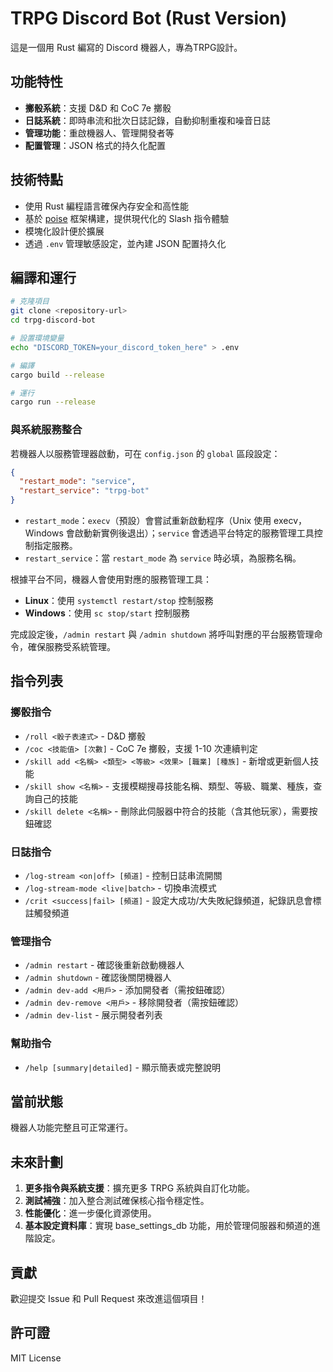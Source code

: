 # TRPG Discord Bot (Rust Version)

這是一個用 Rust 編寫的 Discord 機器人，專為TRPG設計。

## 功能特性

- **擲骰系統**：支援 D&D 和 CoC 7e 擲骰
- **日誌系統**：即時串流和批次日誌記錄，自動抑制重複和噪音日誌
- **管理功能**：重啟機器人、管理開發者等
- **配置管理**：JSON 格式的持久化配置

## 技術特點

- 使用 Rust 編程語言確保內存安全和高性能
- 基於 [poise](https://github.com/serenity-rs/poise) 框架構建，提供現代化的 Slash 指令體驗
- 模塊化設計便於擴展
- 透過 `.env` 管理敏感設定，並內建 JSON 配置持久化

## 編譯和運行

```bash
# 克隆項目
git clone <repository-url>
cd trpg-discord-bot

# 設置環境變量
echo "DISCORD_TOKEN=your_discord_token_here" > .env

# 編譯
cargo build --release

# 運行
cargo run --release
```

### 與系統服務整合

若機器人以服務管理器啟動，可在 `config.json` 的 `global` 區段設定：

```json
{
  "restart_mode": "service",
  "restart_service": "trpg-bot"
}
```

- `restart_mode`：`execv`（預設）會嘗試重新啟動程序（Unix 使用 execv，Windows 會啟動新實例後退出）；`service` 會透過平台特定的服務管理工具控制指定服務。
- `restart_service`：當 `restart_mode` 為 `service` 時必填，為服務名稱。

根據平台不同，機器人會使用對應的服務管理工具：

- **Linux**：使用 `systemctl restart/stop` 控制服務
- **Windows**：使用 `sc stop/start` 控制服務

完成設定後，`/admin restart` 與 `/admin shutdown` 將呼叫對應的平台服務管理命令，確保服務受系統管理。

## 指令列表

### 擲骰指令

- `/roll <骰子表達式>` - D&D 擲骰
- `/coc <技能值> [次數]` - CoC 7e 擲骰，支援 1-10 次連續判定
- `/skill add <名稱> <類型> <等級> <效果> [職業] [種族]` - 新增或更新個人技能
- `/skill show <名稱>` - 支援模糊搜尋技能名稱、類型、等級、職業、種族，查詢自己的技能
- `/skill delete <名稱>` - 刪除此伺服器中符合的技能（含其他玩家），需要按鈕確認

### 日誌指令

- `/log-stream <on|off> [頻道]` - 控制日誌串流開關
- `/log-stream-mode <live|batch>` - 切換串流模式
- `/crit <success|fail> [頻道]` - 設定大成功/大失敗紀錄頻道，紀錄訊息會標註觸發頻道

### 管理指令

- `/admin restart` - 確認後重新啟動機器人
- `/admin shutdown` - 確認後關閉機器人
- `/admin dev-add <用戶>` - 添加開發者（需按鈕確認）
- `/admin dev-remove <用戶>` - 移除開發者（需按鈕確認）
- `/admin dev-list` - 展示開發者列表

### 幫助指令

- `/help [summary|detailed]` - 顯示簡表或完整說明

## 當前狀態

機器人功能完整且可正常運行。

## 未來計劃

1. **更多指令與系統支援**：擴充更多 TRPG 系統與自訂化功能。
2. **測試補強**：加入整合測試確保核心指令穩定性。
3. **性能優化**：進一步優化資源使用。
4. **基本設定資料庫**：實現 base_settings_db 功能，用於管理伺服器和頻道的進階設定。

## 貢獻

歡迎提交 Issue 和 Pull Request 來改進這個項目！

## 許可證

MIT License
